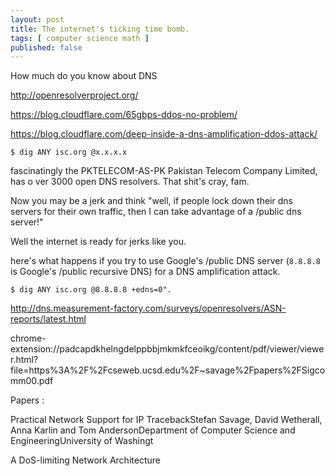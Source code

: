 ```yaml
---
layout: post
title: The internet's ticking time bomb.
tags: [ computer science math ]
published: false
---
```


How much do you know about DNS

http://openresolverproject.org/


https://blog.cloudflare.com/65gbps-ddos-no-problem/

https://blog.cloudflare.com/deep-inside-a-dns-amplification-ddos-attack/


```shell
$ dig ANY isc.org @x.x.x.x
```



fascinatingly the PKTELECOM-AS-PK Pakistan Telecom Company Limited, has o ver 3000 open DNS resolvers. That shit's cray, fam.



Now you may be a jerk and think "well, if people lock down their dns servers for their own traffic, then I can take advantage of a /public dns server!"

Well the internet is ready for jerks like you.

here's what happens if you try to use Google's /public DNS server (`8.8.8.8` is Google's /public recursive DNS) for a DNS amplification attack.

```shell
$ dig ANY isc.org @8.8.8.8 +edns=0".

```



http://dns.measurement-factory.com/surveys/openresolvers/ASN-reports/latest.html


chrome-extension://padcapdkhelngdelppbbjmkmkfceoikg/content/pdf/viewer/viewer.html?file=https%3A%2F%2Fcseweb.ucsd.edu%2F~savage%2Fpapers%2FSigcomm00.pdf


Papers :


Practical Network Support for IP TracebackStefan Savage, David Wetherall, Anna Karlin and Tom AndersonDepartment of Computer Science and EngineeringUniversity of Washingt


A DoS-limiting Network Architecture
